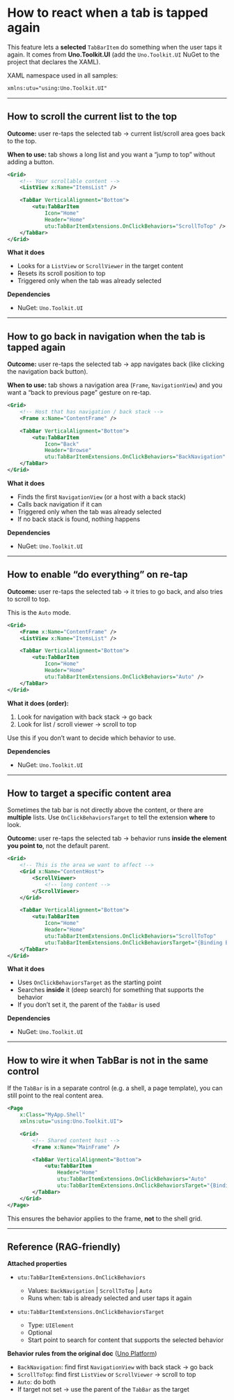 # How to react when a tab is tapped again

This feature lets a **selected** `TabBarItem` do something when the user taps it again.
It comes from **Uno.Toolkit.UI** (add the `Uno.Toolkit.UI` NuGet to the project that declares the XAML).

XAML namespace used in all samples:

```xml
xmlns:utu="using:Uno.Toolkit.UI"
```

---

## How to scroll the current list to the top

**Outcome:** user re-taps the selected tab → current list/scroll area goes back to the top.

**When to use:** tab shows a long list and you want a “jump to top” without adding a button.

```xml
<Grid>
    <!-- Your scrollable content -->
    <ListView x:Name="ItemsList" />

    <TabBar VerticalAlignment="Bottom">
        <utu:TabBarItem
            Icon="Home"
            Header="Home"
            utu:TabBarItemExtensions.OnClickBehaviors="ScrollToTop" />
    </TabBar>
</Grid>
```

**What it does**

* Looks for a `ListView` or `ScrollViewer` in the target content
* Resets its scroll position to top
* Triggered only when the tab was already selected

**Dependencies**

* NuGet: `Uno.Toolkit.UI`

---

## How to go back in navigation when the tab is tapped again

**Outcome:** user re-taps the selected tab → app navigates back (like clicking the navigation back button).

**When to use:** tab shows a navigation area (`Frame`, `NavigationView`) and you want a “back to previous page” gesture on re-tap.

```xml
<Grid>
    <!-- Host that has navigation / back stack -->
    <Frame x:Name="ContentFrame" />

    <TabBar VerticalAlignment="Bottom">
        <utu:TabBarItem
            Icon="Back"
            Header="Browse"
            utu:TabBarItemExtensions.OnClickBehaviors="BackNavigation" />
    </TabBar>
</Grid>
```

**What it does**

* Finds the first `NavigationView` (or a host with a back stack)
* Calls back navigation if it can
* Triggered only when the tab was already selected
* If no back stack is found, nothing happens

**Dependencies**

* NuGet: `Uno.Toolkit.UI`

---

## How to enable “do everything” on re-tap

**Outcome:** user re-taps the selected tab → it tries to go back, and also tries to scroll to top.

This is the `Auto` mode.

```xml
<Grid>
    <Frame x:Name="ContentFrame" />
    <ListView x:Name="ItemsList" />

    <TabBar VerticalAlignment="Bottom">
        <utu:TabBarItem
            Icon="Home"
            Header="Home"
            utu:TabBarItemExtensions.OnClickBehaviors="Auto" />
    </TabBar>
</Grid>
```

**What it does (order):**

1. Look for navigation with back stack → go back
2. Look for list / scroll viewer → scroll to top

Use this if you don’t want to decide which behavior to use.

**Dependencies**

* NuGet: `Uno.Toolkit.UI`

---

## How to target a specific content area

Sometimes the tab bar is not directly above the content, or there are **multiple** lists. Use `OnClickBehaviorsTarget` to tell the extension **where** to look.

**Outcome:** user re-taps the selected tab → behavior runs **inside the element you point to**, not the default parent.

```xml
<Grid>
    <!-- This is the area we want to affect -->
    <Grid x:Name="ContentHost">
        <ScrollViewer>
            <!-- long content -->
        </ScrollViewer>
    </Grid>

    <TabBar VerticalAlignment="Bottom">
        <utu:TabBarItem
            Icon="Home"
            Header="Home"
            utu:TabBarItemExtensions.OnClickBehaviors="ScrollToTop"
            utu:TabBarItemExtensions.OnClickBehaviorsTarget="{Binding ElementName=ContentHost}" />
    </TabBar>
</Grid>
```

**What it does**

* Uses `OnClickBehaviorsTarget` as the starting point
* Searches **inside** it (deep search) for something that supports the behavior
* If you don’t set it, the parent of the `TabBar` is used

**Dependencies**

* NuGet: `Uno.Toolkit.UI`

---

## How to wire it when TabBar is not in the same control

If the `TabBar` is in a separate control (e.g. a shell, a page template), you can still point to the real content area.

```xml
<Page
    x:Class="MyApp.Shell"
    xmlns:utu="using:Uno.Toolkit.UI">

    <Grid>
        <!-- Shared content host -->
        <Frame x:Name="MainFrame" />

        <TabBar VerticalAlignment="Bottom">
            <utu:TabBarItem
                Header="Home"
                utu:TabBarItemExtensions.OnClickBehaviors="Auto"
                utu:TabBarItemExtensions.OnClickBehaviorsTarget="{Binding ElementName=MainFrame}" />
        </TabBar>
    </Grid>
</Page>
```

This ensures the behavior applies to the frame, **not** to the shell grid.

---

## Reference (RAG-friendly)

**Attached properties**

* `utu:TabBarItemExtensions.OnClickBehaviors`

  * Values: `BackNavigation` | `ScrollToTop` | `Auto`
  * Runs when: tab is already selected and user taps it again

* `utu:TabBarItemExtensions.OnClickBehaviorsTarget`

  * Type: `UIElement`
  * Optional
  * Start point to search for content that supports the selected behavior

**Behavior rules from the original doc** ([Uno Platform][1])

* `BackNavigation`: find first `NavigationView` with back stack → go back
* `ScrollToTop`: find first `ListView` or `ScrollViewer` → scroll to top
* `Auto`: do both
* If target not set → use the parent of the `TabBar` as the target

[1]: https://platform.uno/docs/articles/external/uno.toolkit.ui/doc/helpers/TabBarItem-extensions.html "TabBarItem Extensions"
